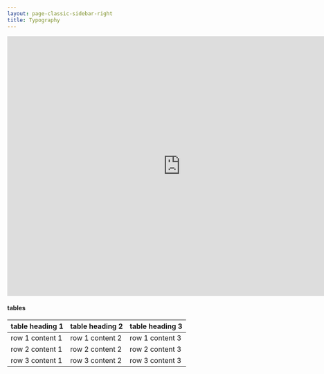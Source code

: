 ```yaml
---
layout: page-classic-sidebar-right
title: Typography
---
```


<iframe src="https://calendar.google.com/calendar/embed?mode=AGENDA&amp;height=600&amp;wkst=1&amp;bgcolor=%23FFFFFF&amp;src=i_99.111.4.96%23sunrise%40group.v.calendar.google.com&amp;color=%230F4B38&amp;ctz=America%2FChicago" style="border-width:0" width="800" height="600" frameborder="0" scrolling="no"></iframe>

#### tables

| table heading 1  |  table heading 2  |  table heading 3  |
|---|---|---|
| row 1 content 1  | row 1 content 2  | row 1 content 3  |
| row 2 content 1  | row 2 content 2  | row 2 content 3  |
| row 3 content 1  | row 3 content 2  | row 3 content 3  |
